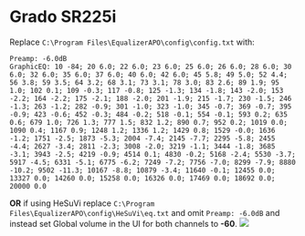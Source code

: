 # Grado SR225i
Replace `C:\Program Files\EqualizerAPO\config\config.txt` with:
```
Preamp: -6.0dB
GraphicEQ: 10 -84; 20 6.0; 22 6.0; 23 6.0; 25 6.0; 26 6.0; 28 6.0; 30 6.0; 32 6.0; 35 6.0; 37 6.0; 40 6.0; 42 6.0; 45 5.8; 49 5.0; 52 4.4; 56 3.8; 59 3.5; 64 3.2; 68 3.1; 73 3.1; 78 3.0; 83 2.6; 89 1.9; 95 1.0; 102 0.1; 109 -0.3; 117 -0.8; 125 -1.3; 134 -1.8; 143 -2.0; 153 -2.2; 164 -2.2; 175 -2.1; 188 -2.0; 201 -1.9; 215 -1.7; 230 -1.5; 246 -1.3; 263 -1.2; 282 -0.9; 301 -1.0; 323 -1.0; 345 -0.7; 369 -0.7; 395 -0.9; 423 -0.6; 452 -0.3; 484 -0.2; 518 -0.1; 554 -0.1; 593 0.2; 635 0.6; 679 1.0; 726 1.3; 777 1.5; 832 1.2; 890 0.7; 952 0.2; 1019 0.0; 1090 0.4; 1167 0.9; 1248 1.2; 1336 1.2; 1429 0.8; 1529 -0.0; 1636 -1.2; 1751 -2.5; 1873 -5.3; 2004 -7.4; 2145 -7.7; 2295 -5.8; 2455 -4.4; 2627 -3.4; 2811 -2.3; 3008 -2.0; 3219 -1.1; 3444 -1.8; 3685 -3.1; 3943 -2.5; 4219 -0.9; 4514 0.1; 4830 -0.2; 5168 -2.4; 5530 -3.7; 5917 -4.5; 6331 -5.1; 6775 -6.2; 7249 -7.2; 7756 -7.0; 8299 -7.9; 8880 -10.2; 9502 -11.3; 10167 -8.8; 10879 -3.4; 11640 -0.1; 12455 0.0; 13327 0.0; 14260 0.0; 15258 0.0; 16326 0.0; 17469 0.0; 18692 0.0; 20000 0.0
```
**OR** if using HeSuVi replace `C:\Program Files\EqualizerAPO\config\HeSuVi\eq.txt` and omit `Preamp: -6.0dB` and instead set Global volume in the UI for both channels to **-60**.
![](https://raw.githubusercontent.com/jaakkopasanen/AutoEq/master/results/Sonoma%20Model%20One/innerfidelity/onear/Grado%20SR225i/Grado%20SR225i.png)